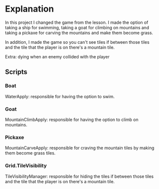 # Explanation
In this project I changed the game from the lesson.
I made the option of taking a ship for swimming, taking a goat for climbing on mountains and taking a pickaxe for carving the mountains and make them become grass.

In addition, I made the game so you can't see tiles if between those tiles and the tile that the player is on there's a mountain tile.

Extra: dying when an enemy collided with the player
## Scripts
### Boat
WaterApply: responsible for having the option to swim.

### Goat
MountainClimbApply: responsible for having the option to climb on mountains.

### Pickaxe
MountainCarveApply: responsible for craving the mountain tiles by making them become grass tiles.

### Grid.TileVisibility
TileVisibilityManager: responsible for hiding the tiles if between those tiles and the tile that the player is on there's a mountain tile.
